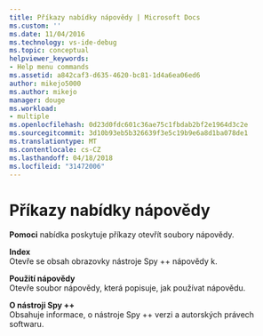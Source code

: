 ```yaml
---
title: Příkazy nabídky nápovědy | Microsoft Docs
ms.custom: ''
ms.date: 11/04/2016
ms.technology: vs-ide-debug
ms.topic: conceptual
helpviewer_keywords:
- Help menu commands
ms.assetid: a842caf3-d635-4620-bc81-1d4a6ea06ed6
author: mikejo5000
ms.author: mikejo
manager: douge
ms.workload:
- multiple
ms.openlocfilehash: 0d23d0fdc601c36ae75c1fbdab2bf2e1964d3c2e
ms.sourcegitcommit: 3d10b93eb5b326639f3e5c19b9e6a8d1ba078de1
ms.translationtype: MT
ms.contentlocale: cs-CZ
ms.lasthandoff: 04/18/2018
ms.locfileid: "31472006"
---
```

# <a name="help-menu-commands"></a>Příkazy nabídky nápovědy
**Pomoci** nabídka poskytuje příkazy otevřít soubory nápovědy.  
  
 **Index**  
 Otevře se obsah obrazovky nástroje Spy ++ nápovědy k.  
  
 **Použití nápovědy**  
 Otevře soubor nápovědy, která popisuje, jak používat nápovědu.  
  
 **O nástroji Spy ++**  
 Obsahuje informace, o nástroje Spy ++ verzi a autorských právech softwaru.
